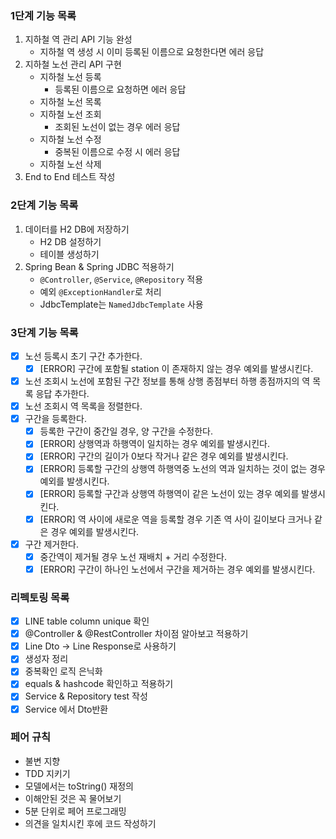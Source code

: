 ### 1단계 기능 목록

1. 지하철 역 관리 API 기능 완성
    - 지하철 역 생성 시 이미 등록된 이름으로 요청한다면 에러 응답
2. 지하철 노선 관리 API 구현
    - 지하철 노선 등록
        - 등록된 이름으로 요청하면 에러 응답
    - 지하철 노선 목록
    - 지하철 노선 조회
        - 조회된 노선이 없는 경우 에러 응답
    - 지하철 노선 수정
        - 중복된 이름으로 수정 시 에러 응답
    - 지하철 노선 삭제
3. End to End 테스트 작성

### 2단계 기능 목록

1. 데이터를 H2 DB에 저장하기
    - H2 DB 설정하기
    - 테이블 생성하기
2. Spring Bean & Spring JDBC 적용하기
    - `@Controller`, `@Service`, `@Repository` 적용
    - 예외 `@ExceptionHandler`로 처리
    - JdbcTemplate는 `NamedJdbcTemplate` 사용

### 3단계 기능 목록

- [x] 노선 등록시 초기 구간 추가한다.
    - [x] [ERROR] 구간에 포함될 station 이 존재하지 않는 경우 예외를 발생시킨다.
- [x] 노선 조회시 노선에 포함된 구간 정보를 통해 상행 종점부터 하행 종점까지의 역 목록 응답 추가한다.
- [x] 노선 조회시 역 목록을 정렬한다.
- [x] 구간을 등록한다.
    - [x] 등록한 구간이 중간일 경우, 양 구간을 수정한다.
    - [x] [ERROR] 상행역과 하행역이 일치하는 경우 예외를 발생시킨다.
    - [x] [ERROR] 구간의 길이가 0보다 작거나 같은 경우 예외를 발생시킨다.
    - [x] [ERROR] 등록할 구간의 상행역 하행역중 노선의 역과 일치하는 것이 없는 경우 예외를 발생시킨다.
    - [x] [ERROR] 등록할 구간과 상행역 하행역이 같은 노선이 있는 경우 예외를 발생시킨다.
    - [x] [ERROR] 역 사이에 새로운 역을 등록할 경우 기존 역 사이 길이보다 크거나 같은 경우 예외를 발생시킨다.
- [x] 구간 제거한다.
    - [x] 중간역이 제거될 경우 노선 재배치 + 거리 수정한다.
    - [x] [ERROR] 구간이 하나인 노선에서 구간을 제거하는 경우 예외를 발생시킨다.

### 리펙토링 목록

- [x] LINE table column unique 확인
- [x] @Controller & @RestController 차이점 알아보고 적용하기
- [x] Line Dto -> Line Response로 사용하기
- [x] 생성자 정리
- [x] 중복확인 로직 은닉화
- [x] equals & hashcode 확인하고 적용하기
- [x] Service & Repository test 작성
- [x] Service 에서 Dto반환

### 페어 규칙

- 불변 지향
- TDD 지키기
- 모델에서는 toString() 재정의
- 이해안된 것은 꼭 물어보기
- 5분 단위로 페어 프로그래밍
- 의견을 일치시킨 후에 코드 작성하기
